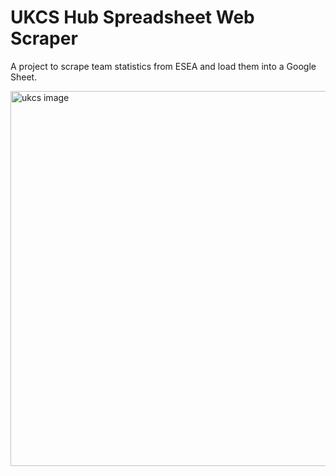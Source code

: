 # UKCS Hub Spreadsheet Web Scraper

A project to scrape team statistics from ESEA and load them into a Google Sheet.

<img src="https://i.imgur.com/AijSEgQ.png" alt="ukcs image" width=600/>
